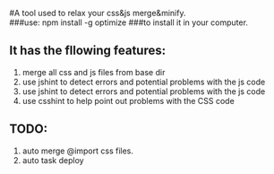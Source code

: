 #A tool used to relax your css&js merge&minify.  
###use:
    npm install -g optimize
###to install it in your computer.  

## It has the fllowing features:
1.  merge all css and js files from base dir   
2.  use jshint to detect errors and potential problems with the js code  
3.  use jshint to detect errors and potential problems with the js code    
4.  use csshint to help point out problems with the CSS code   

##  TODO:  
1.  auto merge @import css files.   
2.  auto task  deploy   
   